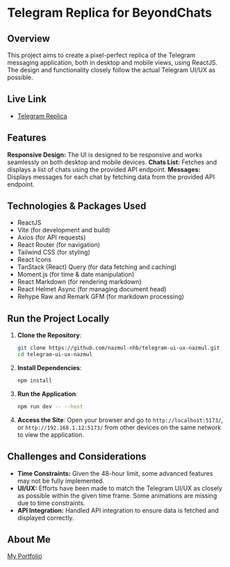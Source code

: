 # Telegram Replica for BeyondChats

## Overview

This project aims to create a pixel-perfect replica of the Telegram messaging application, both in desktop and mobile views, using ReactJS. The design and functionality closely follow the actual Telegram UI/UX as possible.

## Live Link

- [Telegram Replica](https://telegram-replica-nazmul.vercel.app)

## Features

**Responsive Design:** The UI is designed to be responsive and works seamlessly on both desktop and mobile devices.
**Chats List:** Fetches and displays a list of chats using the provided API endpoint.
**Messages:** Displays messages for each chat by fetching data from the provided API endpoint.

## Technologies & Packages Used

- ReactJS
- Vite (for development and build)
- Axios (for API requests)
- React Router (for navigation)
- Tailwind CSS (for styling)
- React Icons
- TanStack (React) Query (for data fetching and caching)
- Moment.js (for time & date manipulation)
- React Markdown (for rendering markdown)
- React Helmet Async (for managing document head)
- Rehype Raw and Remark GFM (for markdown processing)

## Run the Project Locally

1. **Clone the Repository**:

    ```sh
    git clone https://github.com/nazmul-nhb/telegram-ui-ux-nazmul.git
    cd telegram-ui-ux-nazmul
    ```

2. **Install Dependencies**:

    ```sh
    npm install
    ```

3. **Run the Application**:

    ```sh
    npm run dev -- --host
    ```

4. **Access the Site**: Open your browser and go to `http://localhost:5173/`, or `http://192.168.1.12:5173/` from other devices on the same network to view the application.

## Challenges and Considerations

- **Time Constraints:** Given the 48-hour limit, some advanced features may not be fully implemented.
- **UI/UX:** Efforts have been made to match the Telegram UI/UX as closely as possible within the given time frame. Some animations are missing due to time constraints.
- **API Integration:** Handled API integration to ensure data is fetched and displayed correctly.

## About Me

[My Portfolio](https://nazmul-nhb.vercel.app/)
